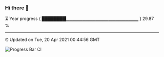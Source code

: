 ### Hi there 👋

⏳ Year progress { ████████▁▁▁▁▁▁▁▁▁▁▁▁▁▁▁▁▁▁▁▁▁▁ } 29.87 %

---

⏰ Updated on Tue, 20 Apr 2021 00:44:56 GMT

![Progress Bar CI](https://github.com/liununu/liununu/workflows/Progress%20Bar%20CI/badge.svg)
